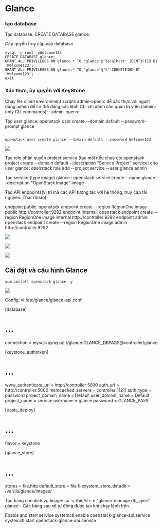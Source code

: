 # Glance 
### tạo database
Tạo database: CREATE DATABASE glance;

Cấp quyền truy cập vào database


```
mysql -u root -pWelcome123
CREATE DATABASE glance;
GRANT ALL PRIVILEGES ON glance.* TO 'glance'@'localhost' IDENTIFIED BY 'Welcome123';
GRANT ALL PRIVILEGES ON glance.* TO 'glance'@'%' IDENTIFIED BY 'Welcome123';
exit
```

### Xác thực, ủy quyền với KeyStone

Chạy file client environment scripts admin-openrc để xác thực với người dùng admin để có thể dùng các lệnh CLI chỉ dành cho quản trị viên (admin-only CLI commands): . admin-openrc

Tạo user glance: openstack user create --domain default --password-prompt glance
```

openstack user create glance --domain default --password Welcome123
```

![](./Glance/1.png)

Tạo role phân quyền project service (tạo mới nếu chưa có: openstack project create --domain default --description "Service Project" service) cho user glance: openstack role add --project service --user glance admin

Tạo service (type image) glance : openstack service create --name glance --description "OpenStack Image" image

Tạo API endpoints(vị trí mà các API tương tác với hệ thống, truy cập tài nguyên. Tham khảo):

endpoint public: openstack endpoint create --region RegionOne image public http://controller:9292
endpoint internal: openstack endpoint create --region RegionOne image internal http://controller:9292
endpoint admin: openstack endpoint create --region RegionOne image admin http://controller:9292

![](./Glance/2.png)

![](./Glance/3.png)

![](./Glance/4.png)


## Cài đặt và cấu hình Glance
```
yum install openstack-glance -y
```
![](./Glance/5.png)

Config: vi /etc/glance/glance-api.conf

[database]
# ...
connection = mysql+pymysql://glance:GLANCE_DBPASS@controller/glance

[keystone_authtoken]
# ...
www_authenticate_uri  = http://controller:5000
auth_url = http://controller:5000
memcached_servers = controller:11211
auth_type = password
project_domain_name = Default
user_domain_name = Default
project_name = service
username = glance
password = GLANCE_PASS

[paste_deploy]
# ...
flavor = keystone

[glance_store]
# ...
stores = file,http
default_store = file
filesystem_store_datadir = /var/lib/glance/images/

Tạo bảng cho dịch vụ Image: su -s /bin/sh -c "glance-manage db_sync" glance - Các bảng sau sẽ tự động được tạo khi chạy lệnh trên

Enable and start service
systemctl enable openstack-glance-api.service
systemctl start openstack-glance-api.service
